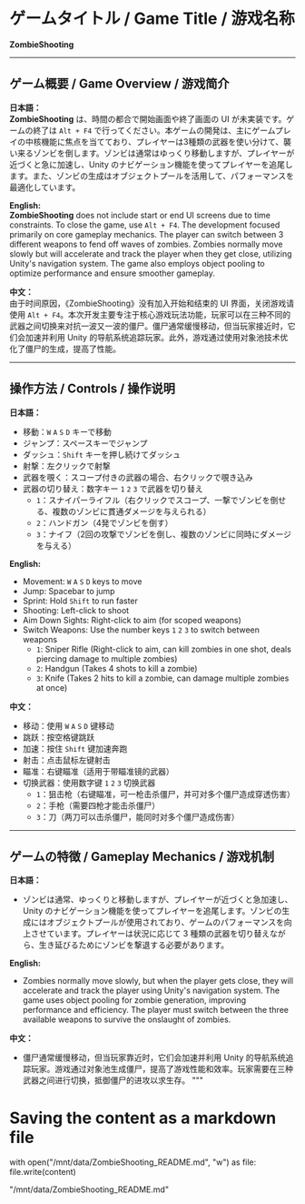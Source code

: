 # ゲームタイトル / Game Title / 游戏名称

**ZombieShooting**

---

## ゲーム概要 / Game Overview / 游戏简介

**日本語：**  
**ZombieShooting** は、時間の都合で開始画面や終了画面の UI が未実装です。ゲームの終了は `Alt + F4` で行ってください。本ゲームの開発は、主にゲームプレイの中核機能に焦点を当てており、プレイヤーは3種類の武器を使い分けて、襲い来るゾンビを倒します。ゾンビは通常はゆっくり移動しますが、プレイヤーが近づくと急に加速し、Unity のナビゲーション機能を使ってプレイヤーを追尾します。また、ゾンビの生成はオブジェクトプールを活用して、パフォーマンスを最適化しています。

**English:**  
**ZombieShooting** does not include start or end UI screens due to time constraints. To close the game, use `Alt + F4`. The development focused primarily on core gameplay mechanics. The player can switch between 3 different weapons to fend off waves of zombies. Zombies normally move slowly but will accelerate and track the player when they get close, utilizing Unity's navigation system. The game also employs object pooling to optimize performance and ensure smoother gameplay.

**中文：**  
由于时间原因，《ZombieShooting》没有加入开始和结束的 UI 界面，关闭游戏请使用 `Alt + F4`。本次开发主要专注于核心游戏玩法功能，玩家可以在三种不同的武器之间切换来对抗一波又一波的僵尸。僵尸通常缓慢移动，但当玩家接近时，它们会加速并利用 Unity 的导航系统追踪玩家。此外，游戏通过使用对象池技术优化了僵尸的生成，提高了性能。

---

## 操作方法 / Controls / 操作说明

**日本語：**  
- 移動：`W` `A` `S` `D` キーで移動  
- ジャンプ：スペースキーでジャンプ  
- ダッシュ：`Shift` キーを押し続けてダッシュ  
- 射撃：左クリックで射撃  
- 武器を覗く：スコープ付きの武器の場合、右クリックで覗き込み  
- 武器の切り替え：数字キー `1` `2` `3` で武器を切り替え  
  - `1`：スナイパーライフル（右クリックでスコープ、一撃でゾンビを倒せる、複数のゾンビに貫通ダメージを与えられる）  
  - `2`：ハンドガン（4発でゾンビを倒す）  
  - `3`：ナイフ（2回の攻撃でゾンビを倒し、複数のゾンビに同時にダメージを与える）

**English:**  
- Movement: `W` `A` `S` `D` keys to move  
- Jump: Spacebar to jump  
- Sprint: Hold `Shift` to run faster  
- Shooting: Left-click to shoot  
- Aim Down Sights: Right-click to aim (for scoped weapons)  
- Switch Weapons: Use the number keys `1` `2` `3` to switch between weapons  
  - `1`: Sniper Rifle (Right-click to aim, can kill zombies in one shot, deals piercing damage to multiple zombies)  
  - `2`: Handgun (Takes 4 shots to kill a zombie)  
  - `3`: Knife (Takes 2 hits to kill a zombie, can damage multiple zombies at once)

**中文：**  
- 移动：使用 `W` `A` `S` `D` 键移动  
- 跳跃：按空格键跳跃  
- 加速：按住 `Shift` 键加速奔跑  
- 射击：点击鼠标左键射击  
- 瞄准：右键瞄准（适用于带瞄准镜的武器）  
- 切换武器：使用数字键 `1` `2` `3` 切换武器  
  - `1`：狙击枪（右键瞄准，可一枪击杀僵尸，并可对多个僵尸造成穿透伤害）  
  - `2`：手枪（需要四枪才能击杀僵尸）  
  - `3`：刀（两刀可以击杀僵尸，能同时对多个僵尸造成伤害）

---

## ゲームの特徴 / Gameplay Mechanics / 游戏机制

**日本語：**  
- ゾンビは通常、ゆっくりと移動しますが、プレイヤーが近づくと急加速し、Unity のナビゲーション機能を使ってプレイヤーを追尾します。ゾンビの生成にはオブジェクトプールが使用されており、ゲームのパフォーマンスを向上させています。プレイヤーは状況に応じて 3 種類の武器を切り替えながら、生き延びるためにゾンビを撃退する必要があります。

**English:**  
- Zombies normally move slowly, but when the player gets close, they will accelerate and track the player using Unity's navigation system. The game uses object pooling for zombie generation, improving performance and efficiency. The player must switch between the three available weapons to survive the onslaught of zombies.

**中文：**  
- 僵尸通常缓慢移动，但当玩家靠近时，它们会加速并利用 Unity 的导航系统追踪玩家。游戏通过对象池生成僵尸，提高了游戏性能和效率。玩家需要在三种武器之间进行切换，抵御僵尸的进攻以求生存。
"""

# Saving the content as a markdown file
with open("/mnt/data/ZombieShooting_README.md", "w") as file:
    file.write(content)

"/mnt/data/ZombieShooting_README.md"
